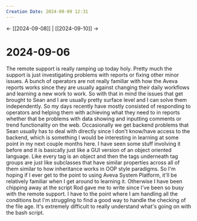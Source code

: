 ```yaml
---
Creation Date: 2024-09-09 12:31
---
```


<- [[2024-09-08]] | [[2024-09-10]]  ->

# 2024-09-06
The remote support is really ramping up today holy. Pretty much the support is just investigating problems with reports or fixing other minor issues. A bunch of operators are not really familiar with how the Aveva reports works since they are usually against changing their daily workflows and learning a new work to work. So with that in mind the issues that get brought to Sean and I are usually pretty surface level and I can solve them independently. So my days recently have mostly consisted of responding to operators and helping them with achieving what they need to in reports whether that be problems with data showing and inputting comments or trend functionality on the web. Occasionally we get backend problems that Sean usually has to deal with directly since I don't know/have access to the backend, which is something I would be interesting in learning at some point in my next couple months here. I have seen some stuff involving it before and it is basically just like a GUI version of an object oriented language. Like every tag is an object and then the tags underneath tag groups are just like subclasses that have similar properties across all of them similar to how inheritance works in OOP style paradigms. So I'm hoping if I ever get to the point to using Aveva System Platform, it'll be relatively familiar when I get around to learning it. Otherwise I have been chipping away at the script Rod gave me to write since I've been so busy with the remote support. I have to the point where I am handling all the conditions but I'm struggling to find a good way to handle the checking of the file age. It's extremely difficult to really understand what's going on with the bash script. 